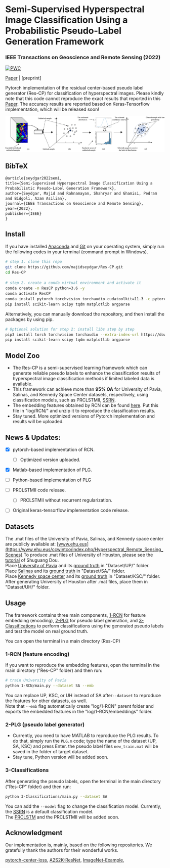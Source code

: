 # Semi-Supervised Hyperspectral Image Classification Using a Probabilistic Pseudo-Label Generation Framework
### IEEE Transactions on Geoscience and Remote Sensing (2022)


[![PWC](https://img.shields.io/endpoint.svg?url=https://paperswithcode.com/badge/semi-supervised-hyperspectral-image-1/semi-supervised-image-classification-on-17)](https://paperswithcode.com/sota/semi-supervised-image-classification-on-17?p=semi-supervised-hyperspectral-image-1)


 [Paper](https://ieeexplore.ieee.org/abstract/document/9849704) | [preprint]    

Pytorch implementation of the residual center-based pseudo label generator (Res-CP) for classification of hyperspectral images. Please kindly note that this code cannot reproduce the exact results that reported in this [Paper](https://ieeexplore.ieee.org/abstract/document/9849704). The accuracy results are reported based on Keras-Tensorflow implementation, which will be released soon!

![alt text](Readme_files/probalistic_figure.png)

## BibTeX

    @article{seydgar2022semi,
    title={Semi-Supervised Hyperspectral Image Classification Using a Probabilistic Pseudo-Label Generation Framework},
    author={Seydgar, Majid and Rahnamayan, Shahryar and Ghamisi, Pedram and Bidgoli, Azam Asilian},
    journal={IEEE Transactions on Geoscience and Remote Sensing},
    year={2022},
    publisher={IEEE}
    }


## Install
If you have installed [Anaconda](https://www.anaconda.com/) and [Git](https://git-scm.com/download/) on your operating system, simply run the following codes in your terminal (command prompt in Windows).
```bash
# step 1. clone this repo
git clone https://github.com/majidseydgar/Res-CP.git
cd Res-CP

# step 2. create a conda virtual environment and activate it
conda create -n ResCP python=3.6 -y
conda activate ResCP
conda install pytorch torchvision torchaudio cudatoolkit=11.3 -c pytorch
pip install scikit-learn scipy tqdm matplotlib argparse
```
Alternatively, you can manually download the repository, and then install the packages by using pip.
```bash
# Optional solution for step 2: install libs step by step
pip3 install torch torchvision torchaudio --extra-index-url https://download.pytorch.org/whl/cu113
pip install scikit-learn scipy tqdm matplotlib argparse
```


## Model Zoo
- The Res-CP is a semi-supervised learning framework which can generate reliable pseudo labels to enhance the classification results of hyperspectral image classification methods if limited labeled data is available. 
- This framework can achieve more than  **95% OA** for University of Pavia, Salinas, and Kennedy Space Center datasets, respectively, using classification models, such as PRCLSTMII, [SSRN](https://github.com/zilongzhong/SSRN). 
- The embedding features obtained by RCN can be found [here](https://drive.google.com/file/d/1Wr3TYn7-Vsv3MtIa70R6B_-hWOR04Xsh/view?usp=sharing). Put this file in "log/RCN/" and unzip it to reproduce the classification results.
- Stay tuned. More optimized versions of Pytorch implementation and results will be uploaded.



## News & Updates:

- [x] pytorch-based implementation of RCN.
  - [ ] Optimized version uploaded.
- [x] Matlab-based implementation of PLG.
- [ ] Python-based implementation of PLG
- [ ] PRCLSTMII code release.
  - [ ] PRCLSTMII without recurrent regularization.
- [ ] Original keras-tensorflow implementation code release.



## Datasets
The .mat files of the University of Pavia, Salinas, and Kennedy space center are publicly available at: [www.ehu.eus](https://www.ehu.eus/ccwintco/index.php/Hyperspectral_Remote_Sensing_Scenes)
To produce .mat files of University of Houston, please see the [tutorial](https://github.com/shuguang-52/2019-RemoteSens-AUSSC#houston-ground-truth) of Shuguang Dou.\
Place [University of Pavia](https://www.ehu.eus/ccwintco/uploads/e/ee/PaviaU.mat) and its [ground truth](https://www.ehu.eus/ccwintco/uploads/5/50/PaviaU_gt.mat) in "Dataset/UP/" folder.\
Place [Salinas](https://www.ehu.eus/ccwintco/uploads/a/a3/Salinas_corrected.mat) and its [ground truth](https://www.ehu.eus/ccwintco/uploads/f/fa/Salinas_gt.mat) in "Dataset/SA/" folder.\
Place [Kennedy space center](http://www.ehu.es/ccwintco/uploads/2/26/KSC.mat) and its [ground truth](http://www.ehu.es/ccwintco/uploads/a/a6/KSC_gt.mat) in "Dataset/KSC/" folder.\
After generating University of Houston after .mat files, place them in "Dataset/UH/" folder.

## Usage
The framework contains three main components, [1-RCN](https://github.com/majidseydgar/Res-CP/tree/main/1-RCN) for feature embedding (encoding), [2-PLG](https://github.com/majidseydgar/Res-CP/tree/main/2-PLG) for pseudo label generation, and [3-Classifications](https://github.com/majidseydgar/Res-CP/tree/main/3-Classifications) to perform classifications using the generated pseudo labels and test the model on real ground truth.  

You can open the terminal in a main directory (Res-CP)
### 1-RCN (feature encoding) 
If you want to reproduce the embedding features, open the terminal in the main directory ("Res-CP" folder) and then run: 
```bash
# train University of Pavia
python 1-RCN/main.py --dataset SA --emb
```
You can replace UP, KSC, or UH instead of SA after`--dataset` to reproduce the features for other datasets, as well.\
Note that `--emb` flag automatically create "log/1-RCN" parent folder and exports the embedded features in the "log/1-RCN/embeddings" folder.

### 2-PLG (pseudo label generator)
- Currently, you need to have MATLAB to reproduce the PLG results. To do that, simply run the `PLG.m` code; type the name of the dataset (UP, SA, KSC) and press Enter. the pseudo label files `new_train.mat` will be saved in the folder of target dataset.
- Stay tune, Python version will be added soon. 

### 3-Classifications

After generating the pseudo labels, open the terminal in the main directory ("Res-CP" folder) and then run:

```bash
python 3-Classifications/main.py --dataset SA
```
You can add the `--model` flag to change the classification model. Currently, the [SSRN](https://github.com/zilongzhong/SSRN) is a default classification model.\
The [PRCLSTM](https://www.mdpi.com/2072-4292/11/7/883) and the PRCLSTMII will be added soon.


## Acknowledgment

Our implementation is, mainly, based on the following repositories. We gratefully thank the authors for their wonderful works.

[pytorch-center-loss](https://github.com/KaiyangZhou/pytorch-center-loss),
[A2S2K-ResNet](https://github.com/suvojit-0x55aa/A2S2K-ResNet),
[ImageNet-Example](https://github.com/pytorch/examples/tree/main/imagenet),



